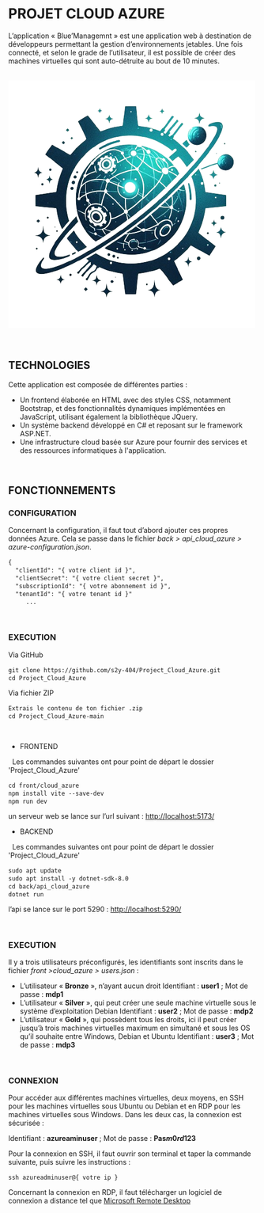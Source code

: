 # PROJET CLOUD AZURE

L’application « Blue’Managemnt » est une application web à destination de développeurs permettant la gestion d’environnements jetables. Une fois connecté, et selon le grade de l’utilisateur, il est possible de créer des machines virtuelles qui sont auto-détruite au bout de 10 minutes.


&nbsp;
![Logo](./front/cloud_azure/assets/image.png)


&nbsp;
## TECHNOLOGIES
Cette application est composée de différentes parties :
- Un frontend élaborée en HTML avec des styles CSS, notamment Bootstrap, et des fonctionnalités dynamiques implémentées en JavaScript, utilisant également la bibliothèque JQuery.
- Un système backend développé en C# et reposant sur le framework ASP.NET.
- Une infrastructure cloud basée sur Azure pour fournir des services et des ressources informatiques à l'application.


&nbsp;
## FONCTIONNEMENTS
### CONFIGURATION
Concernant la configuration, il faut tout d’abord ajouter ces propres données Azure. 
Cela se passe dans le fichier *back > api_cloud_azure > azure-configuration.json*.
```
{
  "clientId": "{ votre client id }",
  "clientSecret": "{ votre client secret }",
  "subscriptionId": "{ votre abonnement id }",
  "tenantId": "{ votre tenant id }"
     ... 
```


&nbsp;
### EXECUTION
Via GitHub
```
git clone https://github.com/s2y-404/Project_Cloud_Azure.git
cd Project_Cloud_Azure
```

Via fichier ZIP
```
Extrais le contenu de ton fichier .zip
cd Project_Cloud_Azure-main
```


&nbsp;
- FRONTEND


&nbsp;
Les commandes suivantes ont pour point de départ le dossier 'Project_Cloud_Azure'
```
cd front/cloud_azure
npm install vite --save-dev
npm run dev
```
un serveur web se lance sur l’url suivant : [http://localhost:5173/](http://localhost:5173/)
- BACKEND


&nbsp;
Les commandes suivantes ont pour point de départ le dossier 'Project_Cloud_Azure'
&nbsp;
```
sudo apt update
sudo apt install -y dotnet-sdk-8.0
cd back/api_cloud_azure
dotnet run
```
l’api se lance sur le port 5290 : [http://localhost:5290/](http://localhost:5290/)


&nbsp;
### EXECUTION
Il y a trois utilisateurs préconfigurés, les identifiants sont inscrits dans le fichier *front >cloud_azure > users.json* :
- L’utilisateur « **Bronze** », n’ayant aucun droit
Identifiant : **user1** ; Mot de passe : **mdp1**
- L’utilisateur « **Silver** », qui peut créer une seule machine virtuelle sous le système d’exploitation Debian
Identifiant : **user2** ; Mot de passe : **mdp2**
- L’utilisateur « **Gold** », qui possèdent tous les droits, ici il peut créer jusqu’à trois machines virtuelles maximum en simultané et sous les OS qu’il souhaite entre Windows, Debian et Ubuntu
Identifiant : **user3** ; Mot de passe : **mdp3**


&nbsp;
### CONNEXION
Pour accéder aux différentes machines virtuelles, deux moyens, en SSH pour les machines virtuelles sous Ubuntu ou Debian et en RDP pour les machines virtuelles sous Windows. Dans les deux cas, la connexion est sécurisée :

Identifiant : **azureaminuser** ; Mot de passe : **Pas$m0rd$123**

Pour la connexion en SSH, il faut ouvrir son terminal et taper la commande suivante, puis suivre les instructions :
```
ssh azureadminuser@{ votre ip }
```
Concernant la connexion en RDP, il faut télécharger un logiciel de connexion a distance tel que [Microsoft Remote Desktop](https://www.microsoft.com/store/productId/9WZDNCRFJ3PS?ocid=pdpshare)

